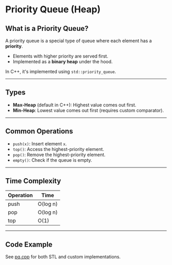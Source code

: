 # Priority Queue (Heap)

## What is a Priority Queue?

A priority queue is a special type of queue where each element has a **priority**.
- Elements with higher priority are served first.
- Implemented as a **binary heap** under the hood.

In C++, it's implemented using `std::priority_queue`.

---

## Types

- **Max-Heap** (default in C++): Highest value comes out first.
- **Min-Heap**: Lowest value comes out first (requires custom comparator).

---

## Common Operations

- `push(x)`: Insert element `x`.
- `top()`: Access the highest-priority element.
- `pop()`: Remove the highest-priority element.
- `empty()`: Check if the queue is empty.

---

## Time Complexity

| Operation | Time    |
|-----------|---------|
| push      | O(log n) |
| pop       | O(log n) |
| top       | O(1)     |

---

## Code Example

See [pq.cpp](pq.cpp) for both STL and custom implementations.
